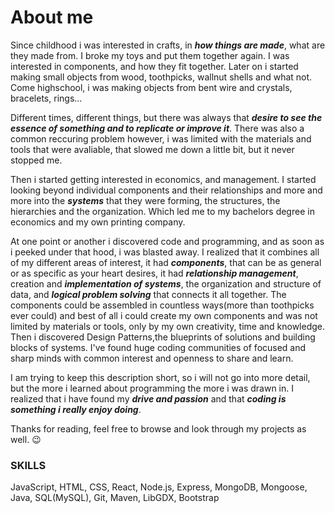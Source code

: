 # About me  
Since childhood i was interested in crafts, in ***how things are made***, 
what are they made from. I broke my toys and put them together again.
I was interested in components, and how they fit together. 
Later on i started making small objects from wood, toothpicks, wallnut shells and what not. Come highschool,
i was making objects from bent wire and crystals, bracelets, rings...

Different times, different things, but there was always that ***desire to see the 
essence of something and to replicate or improve it***. There was also a 
common reccuring problem however, i was limited with the materials and tools 
that were avaliable, that slowed me down a little bit, but it never stopped me.

Then i started getting interested in economics, and management.
I started looking beyond individual components and their relationships and 
more and more into the ***systems*** that they were forming, the structures, the hierarchies and
the organization. Which led me to my bachelors degree in economics and my own 
printing company.

At one point or another i discovered code and programming, and as soon as i peeked under
that hood, i was blasted away. I realized that it combines all of my different areas 
of interest, it had ***components***, that can be as general or as specific as your heart desires,
it had ***relationship management***, creation and ***implementation of systems***, the organization
and structure of data, and ***logical problem solving*** that connects it all together. 
The components could be assembled in countless ways(more than toothpicks ever could)
and best of all i could create my own components and was not limited by 
materials or tools, only by my own creativity, time and knowledge. 
Then i discovered Design Patterns,the blueprints of solutions and building blocks of systems.
I've found huge coding communities of focused and sharp minds with common interest and openness to share and learn.

I am trying to keep this description short, so i will not go into more detail, but
the more i learned about programming the more i was drawn in. I realized
that i have found my ***drive and passion*** and that ***coding is something i really enjoy doing***.

Thanks for reading, feel free to browse and look through my projects as well. :wink:

### SKILLS
JavaScript, HTML, CSS, React, Node.js, Express, MongoDB, Mongoose, Java, SQL(MySQL), Git, Maven, LibGDX, Bootstrap 
